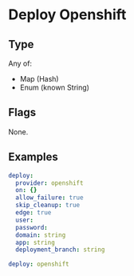 # Deploy Openshift



## Type

Any of:

* Map (Hash)
* Enum (known String)

## Flags

None.


## Examples

```yaml
deploy:
  provider: openshift
  on: {}
  allow_failure: true
  skip_cleanup: true
  edge: true
  user: 
  password: 
  domain: string
  app: string
  deployment_branch: string
```

```yaml
deploy: openshift

```
